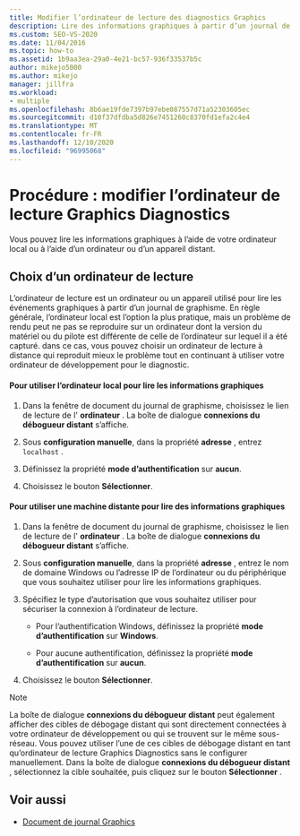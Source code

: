 ```yaml
---
title: Modifier l’ordinateur de lecture des diagnostics Graphics
description: Lire des informations graphiques à partir d’un journal de graphisme à l’aide de votre ordinateur local, ou à l’aide d’un ordinateur ou d’un périphérique distant qui reproduit mieux le problème.
ms.custom: SEO-VS-2020
ms.date: 11/04/2016
ms.topic: how-to
ms.assetid: 1b9aa3ea-29a0-4e21-bc57-936f33537b5c
author: mikejo5000
ms.author: mikejo
manager: jillfra
ms.workload:
- multiple
ms.openlocfilehash: 8b6ae19fde7397b97ebe087557d71a52303605ec
ms.sourcegitcommit: d10f37dfdba5d826e7451260c8370fd1efa2c4e4
ms.translationtype: MT
ms.contentlocale: fr-FR
ms.lasthandoff: 12/10/2020
ms.locfileid: "96995068"
---
```

# <a name="how-to-change-the-graphics-diagnostics-playback-machine"></a>Procédure : modifier l’ordinateur de lecture Graphics Diagnostics
Vous pouvez lire les informations graphiques à l’aide de votre ordinateur local ou à l’aide d’un ordinateur ou d’un appareil distant.

## <a name="choosing-a-playback-machine"></a>Choix d’un ordinateur de lecture
 L’ordinateur de lecture est un ordinateur ou un appareil utilisé pour lire les événements graphiques à partir d’un journal de graphisme. En règle générale, l’ordinateur local est l’option la plus pratique, mais un problème de rendu peut ne pas se reproduire sur un ordinateur dont la version du matériel ou du pilote est différente de celle de l’ordinateur sur lequel il a été capturé. dans ce cas, vous pouvez choisir un ordinateur de lecture à distance qui reproduit mieux le problème tout en continuant à utiliser votre ordinateur de développement pour le diagnostic.

#### <a name="to-use-the-local-machine-to-play-back-graphics-information"></a>Pour utiliser l’ordinateur local pour lire les informations graphiques

1. Dans la fenêtre de document du journal de graphisme, choisissez le lien de lecture de l' **ordinateur** . La boîte de dialogue **connexions du débogueur distant** s’affiche.

2. Sous **configuration manuelle**, dans la propriété **adresse** , entrez `localhost` .

3. Définissez la propriété **mode d’authentification** sur **aucun**.

4. Choisissez le bouton **Sélectionner**.

#### <a name="to-use-a-remote-machine-to-play-back-graphics-information"></a>Pour utiliser une machine distante pour lire des informations graphiques

1. Dans la fenêtre de document du journal de graphisme, choisissez le lien de lecture de l' **ordinateur** . La boîte de dialogue **connexions du débogueur distant** s’affiche.

2. Sous **configuration manuelle**, dans la propriété **adresse** , entrez le nom de domaine Windows ou l’adresse IP de l’ordinateur ou du périphérique que vous souhaitez utiliser pour lire les informations graphiques.

3. Spécifiez le type d’autorisation que vous souhaitez utiliser pour sécuriser la connexion à l’ordinateur de lecture.

    - Pour l’authentification Windows, définissez la propriété **mode d’authentification** sur **Windows**.

    - Pour aucune authentification, définissez la propriété **mode d’authentification** sur **aucun**.

4. Choisissez le bouton **Sélectionner**.

> [!NOTE]
> La boîte de dialogue **connexions du débogueur distant** peut également afficher des cibles de débogage distant qui sont directement connectées à votre ordinateur de développement ou qui se trouvent sur le même sous-réseau. Vous pouvez utiliser l’une de ces cibles de débogage distant en tant qu’ordinateur de lecture Graphics Diagnostics sans le configurer manuellement. Dans la boîte de dialogue **connexions du débogueur distant** , sélectionnez la cible souhaitée, puis cliquez sur le bouton **Sélectionner** .

## <a name="see-also"></a>Voir aussi
- [Document de journal Graphics](graphics-log-document.md)